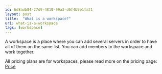 ```yaml
---
id: 6d8adb84-27d9-4810-99a3-d6f4b5e1fa21
layout: post
title:  "What is a workspace?"
uri: what-is-a-workspace
tags: [workspace]
---
```


A workspace is a place where you can add several servers in order to have all of them on the same list. You can add members to the workspace and work together. 

<!-- more --> 

All pricing plans are for workspaces, please read more on the pricing page: [Price](https://trafikito.com/price)
